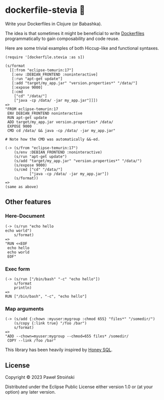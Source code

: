 # dockerfile-stevia 🍃

Write your Dockerfiles in Clojure (or Babashka).

The idea is that sometimes it might be beneficial to
write [Dockerfiles](https://docs.docker.com/engine/reference/builder/) programmatically to gain composability and code
reuse.

Here are some trivial examples of both Hiccup-like and functional syntaxes.

    (require '[dockerfile.stevia :as s])

    (s/format
      [[:from "eclipse-temurin:17"]
       [:env :DEBIAN_FRONTEND :noninteractive]
       [:run "apt-get update"]
       [:add "target/my_app.jar" "version.properties*" "/data/"]
       [:expose 9000]
       [:cmd
        ["cd" "/data/"]
        ["java -cp /data/ -jar my_app.jar"]]])
    =>
    "FROM eclipse-temurin:17
     ENV DEBIAN_FRONTEND noninteractive
     RUN apt-get update
     ADD target/my_app.jar version.properties* /data/
     EXPOSE 9000
     CMD cd /data/ && java -cp /data/ -jar my_app.jar"
    
    # Note how the CMD was automatically &&-ed. 
    
    (-> (s/from "eclipse-temurin:17")
        (s/env :DEBIAN_FRONTEND :noninteractive)
        (s/run "apt-get update")
        (s/add "target/my_app.jar" "version.properties*" "/data/")
        (s/expose 9000)
        (s/cmd ["cd" "/data/"]
               ["java -cp /data/ -jar my_app.jar"])
        (s/format))
    =>
    (same as above)

## Other features

### Here-Document

    (-> (s/run "echo hello
    echo world")
        s/format)
    =>
    "RUN <<EOF
     echo hello
     echo world
     EOF"

### Exec form

    (-> (s/run ["/bin/bash" "-c" "echo hello"])
        s/format
        println)
    =>
    RUN ["/bin/bash", "-c", "echo hello"]

### Map arguments

    (-> (s/add {:chown :myuser:mygroup :chmod 655} "files*" "/somedir/")
        (s/copy {:link true} "/foo /bar")
        s/format)
    =>
    "ADD --chown=myuser:mygroup --chmod=655 files* /somedir/
     COPY --link /foo /bar"

This library has been heavily inspired by [Honey SQL](https://github.com/seancorfield/honeysql).

## License

Copyright © 2023 Paweł Stroiński

Distributed under the Eclipse Public License either version 1.0 or (at
your option) any later version.
